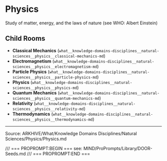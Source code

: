 # Physics

Study of matter, energy, and the laws of nature (see WHO: Albert Einstein)

## Child Rooms
- **Classical Mechanics** (`what__knowledge-domains-disciplines__natural-sciences__physics__classical-mechanics-md`)
- **Electromagnetism** (`what__knowledge-domains-disciplines__natural-sciences__physics__electromagnetism-md`)
- **Particle Physics** (`what__knowledge-domains-disciplines__natural-sciences__physics__particle-physics-md`)
- **Physics** (`what__knowledge-domains-disciplines__natural-sciences__physics__physics-md`)
- **Quantum Mechanics** (`what__knowledge-domains-disciplines__natural-sciences__physics__quantum-mechanics-md`)
- **Relativity** (`what__knowledge-domains-disciplines__natural-sciences__physics__relativity-md`)
- **Thermodynamics** (`what__knowledge-domains-disciplines__natural-sciences__physics__thermodynamics-md`)

---
Source: ARKHIVE/What/Knowledge Domains Disciplines/Natural Sciences/Physics/Physics.md

/// === PROPROMPT:BEGIN ===
see: MIND/ProPrompts/Library/DOOR-Seeds.md
/// === PROPROMPT:END ===

